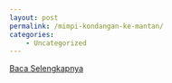 ```yaml
---
layout: post
permalink: /mimpi-kondangan-ke-mantan/
categories:
    - Uncategorized
---
```


[Baca Selengkapnya](/01)